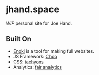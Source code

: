 # jhand.space

*WIP* personal site for Joe Hand.

## Built On

* [Enoki](https://github.com/jondashkyle/enoki) is a tool for making full websites.
* JS Framework: [Choo](https://github.com/choojs/choo)
* CSS: [tachyons](http://tachyons.io/)
* Analytics: [fair analytics](https://github.com/vesparny/fair-analytics)
